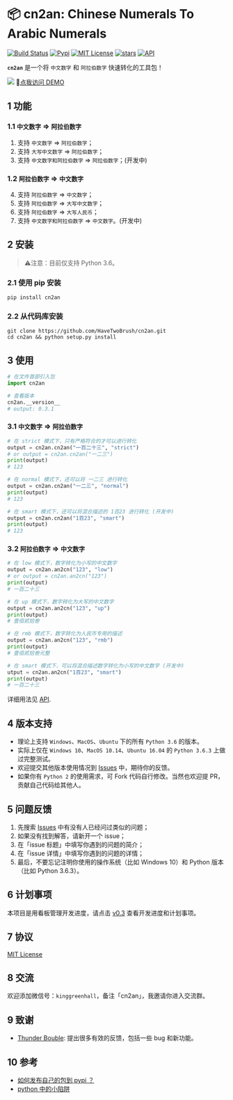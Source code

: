 # 📦 cn2an: Chinese Numerals To Arabic Numerals

[![Build Status](https://travis-ci.org/HaveTwoBrush/cn2an.svg?branch=master)](https://travis-ci.org/HaveTwoBrush/cn2an)
[![Pypi](https://img.shields.io/pypi/v/cn2an.svg)](https://pypi.org/project/cn2an/)
[![MIT License](https://img.shields.io/badge/license-MIT-green.svg)](https://github.com/HaveTwoBrush/cn2an/blob/master/LICENSE)
[![stars](https://img.shields.io/github/stars/HaveTwoBrush/cn2an.svg)](https://github.com/HaveTwoBrush/cn2an/stargazers)
[![API](https://img.shields.io/badge/API-reference-pink.svg)](https://github.com/HaveTwoBrush/cn2an/wiki/API)

**`cn2an`** 是一个将 `中文数字` 和 `阿拉伯数字` 快速转化的工具包！

[![](./src/cn2an-site.png)](https://www.dovolopor.com/cn2an)
🔗[点我访问 DEMO](https://www.dovolopor.com/cn2an)

## 1 功能

### 1.1 `中文数字` => `阿拉伯数字`

1. 支持 `中文数字` => `阿拉伯数字`；
2. 支持 `大写中文数字` => `阿拉伯数字`；
3. 支持 `中文数字和阿拉伯数字` => `阿拉伯数字`；(开发中)

### 1.2 `阿拉伯数字` => `中文数字`

4. 支持 `阿拉伯数字` => `中文数字`；
5. 支持 `阿拉伯数字` => `大写中文数字`；
6. 支持 `阿拉伯数字` => `大写人民币`； 
7. 支持 `中文数字和阿拉伯数字` => `中文数字`。(开发中)

## 2 安装

> ⚠️注意：目前仅支持 Python 3.6。

### 2.1 使用 pip 安装

```shell
pip install cn2an
```

### 2.2 从代码库安装

```shell
git clone https://github.com/HaveTwoBrush/cn2an.git
cd cn2an && python setup.py install
```

## 3 使用

```python
# 在文件首部引入包
import cn2an

# 查看版本
cn2an.__version__
# output: 0.3.1
```

### 3.1 `中文数字` => `阿拉伯数字`

```python
# 在 strict 模式下，只有严格符合的才可以进行转化
output = cn2an.cn2an("一百二十三", "strict")
# or output = cn2an.cn2an("一二三")
print(output)
# 123

# 在 normal 模式下，还可以将 一二三 进行转化
output = cn2an.cn2an("一二三", "normal")
print(output)
# 123

# 在 smart 模式下，还可以将混合描述的 1百23 进行转化 (开发中)
output = cn2an.cn2an("1百23", "smart")
print(output)
# 123
```

### 3.2 `阿拉伯数字` => `中文数字`

```python
# 在 low 模式下，数字转化为小写的中文数字
output = cn2an.an2cn("123", "low")
# or output = cn2an.an2cn("123")
print(output)
# 一百二十三

# 在 up 模式下，数字转化为大写的中文数字
output = cn2an.an2cn("123", "up")
print(output)
# 壹佰贰拾叁

# 在 rmb 模式下，数字转化为人民币专用的描述
output = cn2an.an2cn("123", "rmb")
print(output)
# 壹佰贰拾叁元整

# 在 smart 模式下，可以将混合描述数字转化为小写的中文数字 (开发中)
utput = cn2an.an2cn("1百23", "smart")
print(output)
# 一百二十三
```

详细用法见 [API](https://github.com/HaveTwoBrush/cn2an/wiki/API).

## 4 版本支持

- 理论上支持 `Windows`、`MacOS`、`Ubuntu` 下的所有 `Python 3.6` 的版本。
- 实际上仅在 `Windows 10`、`MacOS 10.14`、`Ubuntu 16.04` 的 `Python 3.6.3` 上做过完整测试。
- 欢迎提交其他版本使用情况到 [Issues](https://github.com/HaveTwoBrush/cn2an/issues) 中，期待你的反馈。
- 如果你有 `Python 2` 的使用需求，可 Fork 代码自行修改。当然也欢迎提 PR，贡献自己代码给其他人。

## 5 问题反馈

1. 先搜索 [Issues](https://github.com/HaveTwoBrush/cn2an/issues) 中有没有人已经问过类似的问题；
2. 如果没有找到解答，请新开一个 issue；
3. 在「issue 标题」中填写你遇到的问题的简介；
4. 在「issue 详情」中填写你遇到的问题的详情；
5. 最后，不要忘记注明你使用的操作系统（比如 Windows 10）和 Python 版本（比如 Python 3.6.3）。

## 6 计划事项

本项目是用看板管理开发进度，请点击 [v0.3](https://github.com/HaveTwoBrush/cn2an/projects/1) 查看开发进度和计划事项。

## 7 协议

[MIT License](https://github.com/HaveTwoBrush/cn2an/blob/master/LICENSE)

## 8 交流

欢迎添加微信号：`kinggreenhall`，备注「cn2an」，我邀请你进入交流群。

## 9 致谢

- [Thunder Bouble](https://github.com/sfyc23): 提出很多有效的反馈，包括一些 bug 和新功能。

## 10 参考

- [如何发布自己的包到 pypi ？](https://www.v2ai.cn/python/2018/07/30/PY-1.html)
- [python 中的小陷阱](https://www.v2ai.cn/python/2019/01/01/PY-6.html)